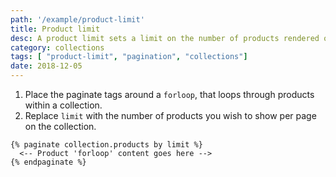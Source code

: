 ```yaml
---
path: '/example/product-limit'
title: Product limit
desc: A product limit sets a limit on the number of products rendered on a single page. This example demonstrates how to limit the number of products that show per collection page. Learn more about product limits in the [Shopify Help Center](https://help.shopify.com/en/themes/customization/collections/show-more-products-on-collection-pages).
category: collections
tags: [ "product-limit", "pagination", "collections"]
date: 2018-12-05
---
```


1.  Place the paginate tags around a `forloop`, that loops through products within a collection.
2.  Replace `limit` with the number of products you wish to show per page on the collection.

```liquid
{% paginate collection.products by limit %}
  <-- Product 'forloop' content goes here -->
{% endpaginate %}
```
